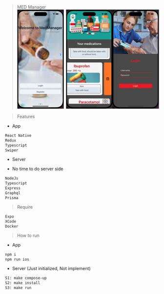 > MED Manager
> ![Thumbnail Of the project](./documents/pics/main.png)

> Features

- App

```
React Native
Redux
Typescript
Swiper

```

- Server

* No time to do server side

```
NodeJs
Typescript
Express
Graphql
Prisma
```

> Require

```
Expo
XCode
Docker
```

> How to run

- App

```
npm i
npm run ios
```

- Server (Just initialized, Not implement)

```
S1: make compose-up
S2: make install
S3: make run
```

